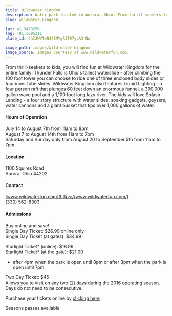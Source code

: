 ```yaml
---
title: Wildwater Kingdom
description: Water park located in Aurora, Ohio. From thrill-seekers to kids, you will find fun at Wildwater Kingdom for the entire family! 
slug: wildwater-kingdom

lat: 41.3478256
lng: -81.3695311
place_id: ChIJWYTwN44ZMYgRJT97ypA3-Nw

image_path: images/wild-water-kingdom
image_source: Images courtesy of www.wildwaterfun.com.
---
```


From thrill-seekers to kids, you will find fun at Wildwater Kingdom for the entire family! Thunder Falls is Ohio's tallest waterslide - after climbing the 100 foot tower you can choose to ride one of three enclosed body slides or four inner tube slides.  Wildwater Kingdom also features Liquid Lighting - a four person raft that plunges 60 feet down an enormous funnel, a 390,000 gallon wave pool and a 1,100 foot long lazy river.  The kids will love Splash Landing - a four story structure with water slides, soaking gadgets, geysers, water cannons and a giant bucket that tips over 1,000 gallons of water.   
 
#### Hours of Operation 
July 14 to August 7th from 11am to 8pm  
August 7 to August 14th from 11am to 7pm  
Saturday and Sunday only from August 20 to September 5th from 11am to 7pm  
 
#### Location 
1100 Squires Road  
Aurora, Ohio 44202 
 
#### Contact 
[www.wildwaterfun.com](https://www.wildwaterfun.com/)  
(330) 562-8303 
 
#### Admissions 
Buy online and save!  
Single Day Ticket: $26.99 online only  
Single Day Ticket (at gates): $34.99  
 
Starlight Ticket* (online): $18.99  
Starlight Ticket* (at the gate): $21.00   
* after 4pm when the park is open until 8pm or after 3pm when the park is open until 7pm  
 
Two Day Ticket: $45  
Allows you to visit on any two (2) days during the 2016 operating season. Days do not need to be consecutive.  
 
Purchase your tickets online by [clicking here](https://www.wildwaterfun.com/ticket-category/Daily-Tickets) 
 
Seasons passes available 
 
